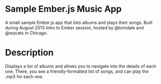 Sample Ember.js Music App
=========================
A small sample Ember.js app that lists albums and plays their songs. Built during August 2013 Intro to Ember session, hosted by @tomdale and @wycats in Chicago.

Description
===========
Displays a list of albums and allows you to navigate into the details of each one. There, you see a friendly-formatted list of songs, and can play the .mp3 for each one.
